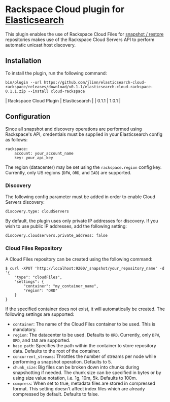 Rackspace Cloud plugin for [Elasticsearch](http://www.elasticsearch.org/)
=========================================================================

This plugin enables the use of Rackspace Cloud Files for [snapshot / restore](http://www.elasticsearch.org/guide/en/elasticsearch/reference/master/modules-snapshots.html)
repositories makes use of the Rackspace Cloud Servers API to perform automatic unicast host discovery.

## Installation

To install the plugin, run the following command:
```
bin/plugin --url https://github.com/jlinn/elasticsearch-cloud-rackspace/releases/download/v0.1.1/elasticsearch-cloud-rackspace-0.1.1.zip --install cloud-rackspace
```

| Rackspace Cloud Plugin | Elasticsearch |
| 0.1.1 | 1.0.1 |

## Configuration

Since all snapshot and discovery operations are performed using Rackspace's API, credentials must be supplied in your Elasticsearch config as follows:
```
rackspace:
    account: your_account_name
    key: your_api_key
```

The region (datacenter) may be set using the `rackspace.region` config key.  Currently, only US regions (`DFW`, `ORD`, and `IAD`) are supported.

### Discovery

The following config parameter must be added in order to enable Cloud Servers discovery:
```
discovery.type: cloudServers
```

By default, the plugin uses only private IP addresses for discovery. If you wish to use public IP addresses, add the following setting:
```
discovery.cloudservers.private_address: false
```

### Cloud Files Repository

A Cloud Files repository can be created using the following command:
```
$ curl -XPUT 'http://localhost:9200/_snapshot/your_repository_name' -d '{
    "type": "cloudFiles",
    "settings": {
        "container": "my_container_name",
        "region": "ORD"
    }
}
```
If the specified container does not exist, it will automatically be created.
The following settings are supported:
* `container`: The name of the Cloud Files container to be used. This is mandatory.
* `region`: The datacenter to be used. Defaults to `ORD`. Currently, only `DFW`, `ORD`, and `IAD` are supported.
* `base_path`: Specifies the path within the container to store repository data. Defaults to the root of the container.
* `concurrent_streams`: Throttles the number of streams per node while performing a snapshot operation. Defaults to 5.
* `chunk_size`: Big files can be broken down into chunks during snapshotting if needed. The chunk size can be specified in bytes or by using size value notation, i.e. 1g, 10m, 5k. Defaults to 100m.
* `compress`: When set to true, metadata files are stored in compressed format. This setting doesn't affect index files which are already compressed by default. Defaults to false.